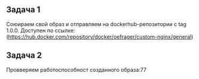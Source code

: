 ## Задача 1

Союираем свой образ и отправляем на dockerhub-репозитории c tag 1.0.0. Доступен по ссылке: (https://hub.docker.com/repository/docker/oefrager/custom-nginx/general)


## Задача 2
Провверяем работоспособност созданного образа:77
